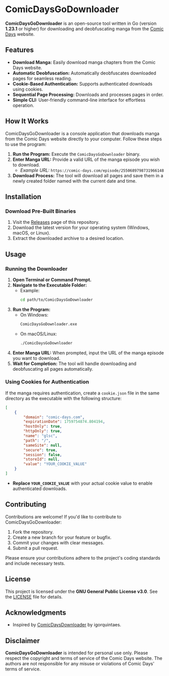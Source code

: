 # ComicDaysGoDownloader

**ComicDaysGoDownloader** is an open-source tool written in Go (version **1.23.1** or higher) for downloading and deobfuscating manga from the [Comic Days](https://comic-days.com/) website.

## Features

- **Download Manga:** Easily download manga chapters from the Comic Days website.
- **Automatic Deobfuscation:** Automatically deobfuscates downloaded pages for seamless reading.
- **Cookie-Based Authentication:** Supports authenticated downloads using cookies.
- **Sequential Page Processing:** Downloads and processes pages in order.
- **Simple CLI:** User-friendly command-line interface for effortless operation.

## How It Works

ComicDaysGoDownloader is a console application that downloads manga from the Comic Days website directly to your computer. Follow these steps to use the program:

1. **Run the Program:** Execute the `ComicDaysGoDownloader` binary.
2. **Enter Manga URL:** Provide a valid URL of the manga episode you wish to download.
   - *Example URL:* `https://comic-days.com/episode/2550689798731966148`
3. **Download Process:** The tool will download all pages and save them in a newly created folder named with the current date and time.

## Installation

### Download Pre-Built Binaries

1. Visit the [Releases](https://github.com/MrShitFox/ComicDaysGoDownloader/releases) page of this repository.
2. Download the latest version for your operating system (Windows, macOS, or Linux).
3. Extract the downloaded archive to a desired location.

## Usage

### Running the Downloader

1. **Open Terminal or Command Prompt.**
2. **Navigate to the Executable Folder:**
   - Example:
     ```sh
     cd path/to/ComicDaysGoDownloader
     ```
3. **Run the Program:**
   - On Windows:
     ```sh
     ComicDaysGoDownloader.exe
     ```
   - On macOS/Linux:
     ```sh
     ./ComicDaysGoDownloader
     ```
4. **Enter Manga URL:** When prompted, input the URL of the manga episode you want to download.
5. **Wait for Completion:** The tool will handle downloading and deobfuscating all pages automatically.

### Using Cookies for Authentication

If the manga requires authentication, create a `cookie.json` file in the same directory as the executable with the following structure:

```json
[
    {
        "domain": "comic-days.com",
        "expirationDate": 1759754874.804194,
        "hostOnly": true,
        "httpOnly": true,
        "name": "glsc",
        "path": "/",
        "sameSite": null,
        "secure": true,
        "session": false,
        "storeId": null,
        "value": "YOUR_COOKIE_VALUE"
    }
]
```

- **Replace `YOUR_COOKIE_VALUE`** with your actual cookie value to enable authenticated downloads.

## Contributing

Contributions are welcome! If you'd like to contribute to ComicDaysGoDownloader:

1. Fork the repository.
2. Create a new branch for your feature or bugfix.
3. Commit your changes with clear messages.
4. Submit a pull request.

Please ensure your contributions adhere to the project's coding standards and include necessary tests.

## License

This project is licensed under the **GNU General Public License v3.0**. See the [LICENSE](LICENSE) file for details.

## Acknowledgments

- Inspired by [ComicDaysDownloader](https://github.com/igorquintaes/ComicDaysDownloader) by igorquintaes.

## Disclaimer

**ComicDaysGoDownloader** is intended for personal use only. Please respect the copyright and terms of service of the Comic Days website. The authors are not responsible for any misuse or violations of Comic Days' terms of service.
